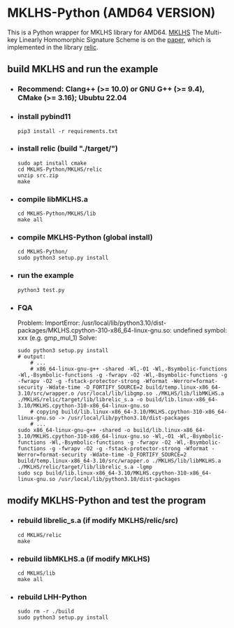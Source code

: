 # MKLHS-Python (AMD64 VERSION)
This is a Python wrapper for MKLHS library for AMD64.
[MKLHS](./MKLHS) The Multi-key Linearly Homomorphic Signature Scheme is on the [paper](https://eprint.iacr.org/2019/830.pdf), which is implemented in the library [relic](https://github.com/relic-toolkit/relic).

## build MKLHS and run the example
  * ### Recommend: Clang++ (>= 10.0) or GNU G++ (>= 9.4), CMake (>= 3.16); Ububtu 22.04

  * ### install pybind11
    ``` shell
    pip3 install -r requirements.txt
    ```

  * ### install relic (build "./target/")
    ``` shell
    sudo apt install cmake
    cd MKLHS-Python/MKLHS/relic
    unzip src.zip 
    make
    ```

  * ### compile libMKLHS.a
    ``` shell
    cd MKLHS-Python/MKLHS/lib
    make all 
    ```

  * ### compile MKLHS-Python (global install)
    ``` shell
    cd MKLHS-Python/
    sudo python3 setup.py install
    ```

  * ### run the example
    ``` shell
    python3 test.py
    ```

  * ### FQA
    Problem: ImportError: /usr/local/lib/python3.10/dist-packages/MKLHS.cpython-310-x86_64-linux-gnu.so: undefined symbol: xxx (e.g. gmp_mul_1)
    Solve: 
    ``` shell
    sudo python3 setup.py install
    # output: 
        # ... 
        # x86_64-linux-gnu-g++ -shared -Wl,-O1 -Wl,-Bsymbolic-functions -Wl,-Bsymbolic-functions -g -fwrapv -O2 -Wl,-Bsymbolic-functions -g -fwrapv -O2 -g -fstack-protector-strong -Wformat -Werror=format-security -Wdate-time -D_FORTIFY_SOURCE=2 build/temp.linux-x86_64-3.10/src/wrapper.o /usr/local/lib/libgmp.so ./MKLHS/lib/libMKLHS.a ./MKLHS/relic/target/lib/librelic_s.a -o build/lib.linux-x86_64-3.10/MKLHS.cpython-310-x86_64-linux-gnu.so
        # copying build/lib.linux-x86_64-3.10/MKLHS.cpython-310-x86_64-linux-gnu.so -> /usr/local/lib/python3.10/dist-packages
        # ...
    sudo x86_64-linux-gnu-g++ -shared -o build/lib.linux-x86_64-3.10/MKLHS.cpython-310-x86_64-linux-gnu.so -Wl,-O1 -Wl,-Bsymbolic-functions -Wl,-Bsymbolic-functions -g -fwrapv -O2 -Wl,-Bsymbolic-functions -g -fwrapv -O2 -g -fstack-protector-strong -Wformat -Werror=format-security -Wdate-time -D_FORTIFY_SOURCE=2 build/temp.linux-x86_64-3.10/src/wrapper.o ./MKLHS/lib/libMKLHS.a ./MKLHS/relic/target/lib/librelic_s.a -lgmp
    sudo scp build/lib.linux-x86_64-3.10/MKLHS.cpython-310-x86_64-linux-gnu.so /usr/local/lib/python3.10/dist-packages
    ```


## modify MKLHS-Python and test the program
* ### rebuild librelic_s.a (if modify MKLHS/relic/src)
    ``` shell
    cd MKLHS/relic
    make
    ```

* ### rebuild libMKLHS.a (if modify MKLHS)
    ``` shell
    cd MKLHS/lib
    make all
    ```
* ### rebuild LHH-Python
    ``` shell
    sudo rm -r ./build 
    sudo python3 setup.py install
    ```


